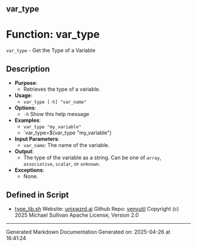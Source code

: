 ## var_type
# Function: var_type
`var_type` - Get the Type of a Variable
## Description
- **Purpose**:
  - Retrieves the type of a variable.
- **Usage**:
  - `var_type [-h] "var_name"`
- **Options**:
  - `-h`   Show this help message
- **Examples**:
  - `var_type "my_variable"`
  - `var_type=$(var_type "my_variable")
- **Input Parameters**:
  - `var_name`: The name of the variable.
- **Output**:
  - The type of the variable as a string. Can be one of `array`, `associative`, `scalar`, or `unknown`.
- **Exceptions**:
  - None.

## Defined in Script

* [type_lib.sh](../type_lib_sh.md)
Website: [unixwzrd.ai](https://unixwzrd.ai)
Github Repo: [venvutil](https://github.com/unixwzrd/venvutil)
Copyright (c) 2025 Michael Sullivan
Apache License, Version 2.0

---

Generated Markdown Documentation
Generated on: 2025-04-26 at 16:41:24

